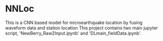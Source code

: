 # NNLoc
This is a CNN based model for microearthquake location by fusing waveform data and station location
This project contains two main jupyter script, 'NewBerry_Raw2Input.ipynb' and 'DLmain_fieldData.ipynb'.
